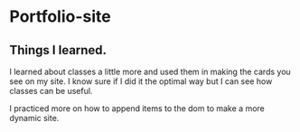 # Portfolio-site
## Things I learned.

I learned about classes a little more and used them in making the cards you see on my site. I know sure if I did it the optimal way but I can see how classes can be useful.

I practiced more on how to append items to the dom to make a more dynamic site.
